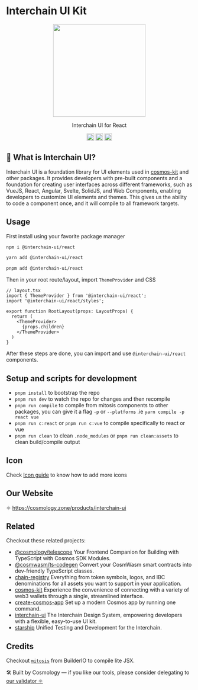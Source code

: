 # Interchain UI Kit

<p align="center" width="100%">
    <img height="250" src="https://github.com/cosmology-tech/interchain-ui/assets/545047/d08ac5da-cba7-461b-b707-d0fe2e2205fd" />
</p>

<p align="center" width="100%">
Interchain UI for React
</p>

<p align="center" width="100%">
  <a href="https://www.npmjs.com/package/@interchain-ui/react"><img height="20" src="https://img.shields.io/github/package-json/v/cosmology-tech/interchain-ui?filename=packages%2Freact%2Fpackage.json"/></a>
  <a href="https://github.com/cosmology-tech/interchain-ui/blob/main/LICENSE"><img height="20" src="https://img.shields.io/badge/license-MIT-blue.svg"/></a>
  <a href="https://www.npmjs.com/package/@interchain-ui/react">
    <img height="20" src="https://img.shields.io/npm/dt/@interchain-ui/react" />
  </a>
</p>

## 🎨 What is Interchain UI?

Interchain UI is a foundation library for UI elements used in [cosmos-kit](https://github.com/cosmology-tech/cosmos-kit) and other packages. It provides developers with pre-built components and a foundation for creating user interfaces across different frameworks, such as VueJS, React, Angular, Svelte, SolidJS, and Web Components, enabling developers to customize UI elements and themes. This gives us the ability to code a component once, and it will compile to all framework targets.

## Usage

First install using your favorite package manager
```bash
npm i @interchain-ui/react

yarn add @interchain-ui/react

pnpm add @interchain-ui/react
```

Then in your root route/layout, import `ThemeProvider` and CSS

```TSX
// layout.tsx
import { ThemeProvider } from '@interchain-ui/react';
import '@interchain-ui/react/styles';

export function RootLayout(props: LayoutProps) {
  return (
    <ThemeProvider>
      {props.children}
    </ThemeProvider>
  )
}
```

After these steps are done, you can import and use `@interchain-ui/react` components.


## Setup and scripts for development

- `pnpm install` to bootstrap the repo
- `pnpm run dev` to watch the repo for changes and then recompile
- `pnpm run compile` to compile from mitosis components to other packages, you can give it a flag `-p` or `--platforms` .ie `yarn compile -p react vue`
- `pnpm run c:react` or `pnpm run c:vue` to compile specifically to react or vue
- `pnpm run clean` to clean `.node_modules` or `pnpm run clean:assets` to clean build/compile output

## Icon

Check [Icon guide](./docs/icons.md) to know how to add more icons

## Our Website

⚛️ https://cosmology.zone/products/interchain-ui

## Related

Checkout these related projects:

* [@cosmology/telescope](https://github.com/cosmology-tech/telescope) Your Frontend Companion for Building with TypeScript with Cosmos SDK Modules.
* [@cosmwasm/ts-codegen](https://github.com/CosmWasm/ts-codegen) Convert your CosmWasm smart contracts into dev-friendly TypeScript classes.
* [chain-registry](https://github.com/cosmology-tech/chain-registry) Everything from token symbols, logos, and IBC denominations for all assets you want to support in your application.
* [cosmos-kit](https://github.com/cosmology-tech/cosmos-kit) Experience the convenience of connecting with a variety of web3 wallets through a single, streamlined interface.
* [create-cosmos-app](https://github.com/cosmology-tech/create-cosmos-app) Set up a modern Cosmos app by running one command.
* [interchain-ui](https://github.com/cosmology-tech/interchain-ui) The Interchain Design System, empowering developers with a flexible, easy-to-use UI kit.
* [starship](https://github.com/cosmology-tech/starship) Unified Testing and Development for the Interchain.

## Credits

Checkout [`mitosis`](https://github.com/BuilderIO/mitosis) from BuilderIO to compile lite JSX. 

🛠 Built by Cosmology — if you like our tools, please consider delegating to [our validator ⚛️](https://cosmology.zone/validator)
